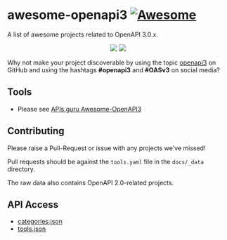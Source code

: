 # awesome-openapi3 [![Awesome](https://cdn.rawgit.com/sindresorhus/awesome/d7305f38d29fed78fa85652e3a63e154dd8e8829/media/badge.svg)](https://github.com/sindresorhus/awesome)
A list of awesome projects related to OpenAPI 3.0.x.

<div align="center">
  <img src="https://github.com/Mermade/awesome-openapi3/blob/master/openapi_awesome1.png?raw=true"/>
  <img src="https://raw.githubusercontent.com/APIs-guru/openapi-directory/master/branding/icon-96x96.png"/>
</div>

Why not make your project discoverable by using the topic [openapi3](https://github.com/search?utf8=%E2%9C%93&q=topic%3Aopenapi3&type=Repositories&ref=advsearch&l=&l=) on GitHub and using the hashtags **#openapi3** and **#OASv3** on social media?

## Tools

* Please see [APIs.guru Awesome-OpenAPI3](https://apis.guru/awesome-openapi3/)

## Contributing

Please raise a Pull-Request or issue with any projects we've missed!

Pull requests should be against the `tools.yaml` file in the `docs/_data` directory.

The raw data also contains OpenAPI 2.0-related projects.

## API Access

* [categories.json](https://apis.guru/awesome-openapi3/api/categories.json)
* [tools.json](https://apis.guru/awesome-openapi3/api/tools.json)

